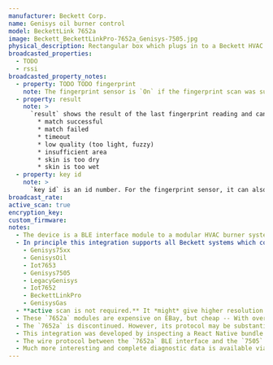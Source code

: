 ```yaml
---
manufacturer: Beckett Corp.
name: Genisys oil burner control
model: BeckettLink 7652a
image: Beckett_BeckettLinkPro-7652a_Genisys-7505.jpg
physical_description: Rectangular box which plugs in to a Beckett HVAC control module .
broadcasted_properties:
  - TODO
  - rssi
broadcasted_property_notes:
  - property: TODO TODO fingerprint
    note: The fingerprint sensor is `On` if the fingerprint scan was succesaful, otherwise it is `Off` The fingerprint entity has two extra attributes, `result` and `key id`.
  - property: result
    note: >
      `result` shows the result of the last fingerprint reading and can have the following values:
        * match successful
        * match failed
        * timeout
        * low quality (too light, fuzzy)
        * insufficient area
        * skin is too dry
        * skin is too wet
  - property: key id
    note: >
      `key id` is an id number. For the fingerprint sensor, it can also be `administrator` or `unknown operator`
broadcast_rate:
active_scan: true
encryption_key:
custom_firmware:
notes:
  - The device is a BLE interface module to a modular HVAC burner system. The exact nomenclature is fuzzy. It was tested on a `BeckettLink Pro 7652a` BLE interface, coupled to a `Genisys 7505` burner control.
  - In principle this integration supports all Beckett systems which compatible with the `BeckettLink Pro 7652a` BLE interface. However, only the `Genisys 7505` burner control host module has been tested. The possible modules are listed below, but may not match the physical device *(e.g., a 7505 device via a BeckettLinkPro presents as a `LegacyGenisys`)*:
    - Genisys75xx
    - GenisysOil
    - Iot7653
    - Genisys7505
    - LegacyGenisys
    - Iot7652
    - BeckettLinkPro
    - GenisysGas
  - **active scan is not required.** It *might* give higher resolution data, allowing closer tracking of burner ignition cycles.
  - These `7652a` modules are expensive on EBay, but cheap -- With overnight shipping -- From arbitrary online parts houses.
  - The `7652a` is discontinued. However, its protocol may be substantially or entirely similar to other Beckett BLE interfaces.
  - This integration was developed by inspecting a React Native bundle inside the `MyTechnician` android app.
  - The wire protocol between the `7652a` BLE interface and the `7505` (or any other) burner control module is plain old RS232, with a very similar structure to the un-XORed BLE ADV packet.
  - Much more interesting and complete diagnostic data is available via actively read characteristics *(i.e. outside the scope of this passive BLE integration)*, but, required to read these characteristics is a physical presence check comprising a press of the "reset" button on the burner control module. It is currently unknown whether this can be overridden on stock firmware. Also, exposing the burner control's writeable characteristics -- Config *and firmware update* -- presents unfortunate risk.
---
```


